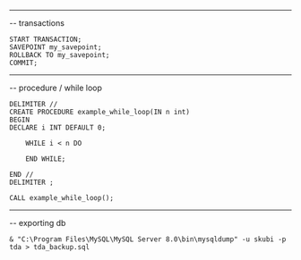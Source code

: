 ----------------------------------------------
-- transactions

    START TRANSACTION;
    SAVEPOINT my_savepoint;
    ROLLBACK TO my_savepoint;
    COMMIT;

----------------------------------------------
-- procedure / while loop


    DELIMITER //
    CREATE PROCEDURE example_while_loop(IN n int)
    BEGIN
    DECLARE i INT DEFAULT 0;
    
        WHILE i < n DO
    
        END WHILE;
        
    END //
    DELIMITER ;
    
    CALL example_while_loop();


----------------------------------------------
-- exporting db 

    & "C:\Program Files\MySQL\MySQL Server 8.0\bin\mysqldump" -u skubi -p tda > tda_backup.sql
